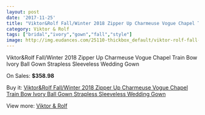 ```yaml
---
layout: post
date: '2017-11-25'
title: "Viktor&Rolf Fall/Winter 2018 Zipper Up Charmeuse Vogue Chapel Train Bow Ivory Ball Gown Strapless Sleeveless Wedding Gown"
category: Viktor & Rolf
tags: ["bridal","ivory","gown","fall","style"]
image: http://img.eudances.com/25110-thickbox_default/viktor-rolf-fall-winter-2018-zipper-up-charmeuse-vogue-chapel-train-bow-ivory-ball-gown-strapless-sleeveless-wedding-gown.jpg
---
```

Viktor&Rolf Fall/Winter 2018 Zipper Up Charmeuse Vogue Chapel Train Bow Ivory Ball Gown Strapless Sleeveless Wedding Gown

On Sales: **$358.98**
<a href="https://www.eudances.com/en/viktor-rolf/8320-viktor-rolf-fall-winter-2018-zipper-up-charmeuse-vogue-chapel-train-bow-ivory-ball-gown-strapless-sleeveless-wedding-gown.html"><amp-img layout="responsive" width="600" height="600" src="//img.eudances.com/25110-thickbox_default/viktor-rolf-fall-winter-2018-zipper-up-charmeuse-vogue-chapel-train-bow-ivory-ball-gown-strapless-sleeveless-wedding-gown.jpg" alt="Viktor&Rolf Fall/Winter 2018 Zipper Up Charmeuse Vogue Chapel Train Bow Ivory Ball Gown Strapless Sleeveless Wedding Gown 0" /></a>
<a href="https://www.eudances.com/en/viktor-rolf/8320-viktor-rolf-fall-winter-2018-zipper-up-charmeuse-vogue-chapel-train-bow-ivory-ball-gown-strapless-sleeveless-wedding-gown.html"><amp-img layout="responsive" width="600" height="600" src="//img.eudances.com/25113-thickbox_default/viktor-rolf-fall-winter-2018-zipper-up-charmeuse-vogue-chapel-train-bow-ivory-ball-gown-strapless-sleeveless-wedding-gown.jpg" alt="Viktor&Rolf Fall/Winter 2018 Zipper Up Charmeuse Vogue Chapel Train Bow Ivory Ball Gown Strapless Sleeveless Wedding Gown 1" /></a>
<a href="https://www.eudances.com/en/viktor-rolf/8320-viktor-rolf-fall-winter-2018-zipper-up-charmeuse-vogue-chapel-train-bow-ivory-ball-gown-strapless-sleeveless-wedding-gown.html"><amp-img layout="responsive" width="600" height="600" src="//img.eudances.com/25112-thickbox_default/viktor-rolf-fall-winter-2018-zipper-up-charmeuse-vogue-chapel-train-bow-ivory-ball-gown-strapless-sleeveless-wedding-gown.jpg" alt="Viktor&Rolf Fall/Winter 2018 Zipper Up Charmeuse Vogue Chapel Train Bow Ivory Ball Gown Strapless Sleeveless Wedding Gown 2" /></a>
<a href="https://www.eudances.com/en/viktor-rolf/8320-viktor-rolf-fall-winter-2018-zipper-up-charmeuse-vogue-chapel-train-bow-ivory-ball-gown-strapless-sleeveless-wedding-gown.html"><amp-img layout="responsive" width="600" height="600" src="//img.eudances.com/25111-thickbox_default/viktor-rolf-fall-winter-2018-zipper-up-charmeuse-vogue-chapel-train-bow-ivory-ball-gown-strapless-sleeveless-wedding-gown.jpg" alt="Viktor&Rolf Fall/Winter 2018 Zipper Up Charmeuse Vogue Chapel Train Bow Ivory Ball Gown Strapless Sleeveless Wedding Gown 3" /></a>

Buy it: [Viktor&Rolf Fall/Winter 2018 Zipper Up Charmeuse Vogue Chapel Train Bow Ivory Ball Gown Strapless Sleeveless Wedding Gown](https://www.eudances.com/en/viktor-rolf/8320-viktor-rolf-fall-winter-2018-zipper-up-charmeuse-vogue-chapel-train-bow-ivory-ball-gown-strapless-sleeveless-wedding-gown.html "Viktor&Rolf Fall/Winter 2018 Zipper Up Charmeuse Vogue Chapel Train Bow Ivory Ball Gown Strapless Sleeveless Wedding Gown")

View more: [Viktor & Rolf](https://www.eudances.com/en/127-viktor-rolf "Viktor & Rolf")